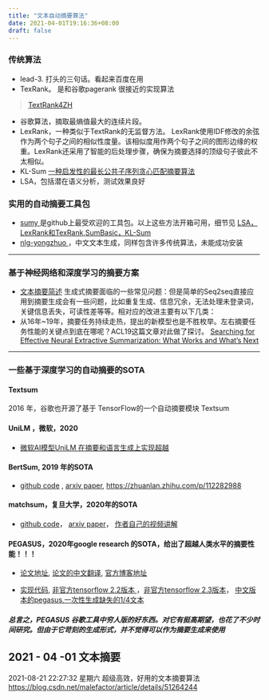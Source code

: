 ```yaml
---
title: "文本自动摘要算法"
date: 2021-04-01T19:16:36+08:00
draft: false
---
```


### 传统算法
* lead-3. 打头的三句话。看起来百度在用
* TexRank。 是和谷歌pagerank 很接近的实现算法
> [TextRank4ZH](https://github.com/letiantian/TextRank4ZH "工具1")
* 谷歌算法，摘取最熵值最大的连续片段。
* LexRank，一种类似于TextRank的无监督方法。
LexRank使用IDF修改的余弦作为两个句子之间的相似性度量。该相似度用作两个句子之间的图形边缘的权重。LexRank还采用了智能的后处理步骤，确保为摘要选择的顶级句子彼此不太相似。
* KL-Sum [一种启发性的最长公共子序列贪心匹配摘要算法 ](https://kexue.fm/archives/8209 "一种贪心匹配摘要算法")
* LSA，包括潜在语义分析，测试效果良好
### 实用的自动摘要工具包
* [sumy ](https://github.com/miso-belica/sumy "sumy ")  是github上最受欢迎的工具包。以上这些方法开箱可用，细节见 [ LSA，LexRank和TexRank,SumBasic，KL-Sum ](https://github.com/miso-belica/sumy/blob/master/docs/summarizators.md "使用的方法")
* [nlg-yongzhuo ](https://github.com/yongzhuo/nlg-yongzhuo "nlg-yongzhuo ") ，中文文本生成，同样包含许多传统算法，未能成功安装
***

### 基于神经网络和深度学习的摘要方案
* [文本摘要简述](https://zhuanlan.zhihu.com/p/84734784 "文本摘要简述")
生成式摘要面临的一些常见问题：但是简单的Seq2seq直接应用到摘要生成会有一些问题，比如重复生成、信息冗余，无法处理未登录词，关键信息丢失，可读性差等等。相对应的改进主要有以下几类：
* 从16年~19年，摘要任务持续走热，提出的新模型也是不胜枚举。左右摘要任务性能的关键点到底在哪呢？ACL19这篇文章对此做了探讨。 [Searching for Effective Neural Extractive Summarization: What Works and What’s Next](http://pfliu.com/InterpretSum/interpretSum.html "Searching for Effective Neural Extractive Summarization: What Works and What’s Next") 

***
### 一些基于深度学习的自动摘要的SOTA
#### Textsum
2016 年，谷歌也开源了基于 TensorFlow的一个自动摘要模块 Textsum

#### UniLM ，微软，2020
* [微软AI模型UniLM 在摘要和语言生成上实现超越](https://www.shuzix.com/17176.html "微软AI模型UniLM 在摘要和语言生成上实现超越")

#### BertSum, 2019 年的SOTA
* [github code](https://github.com/nlpyang/BertSum "代码实现") ,  [arxiv paper](https://arxiv.org/pdf/1903.10318.pdf "论文"),  https://zhuanlan.zhihu.com/p/112282988

#### matchsum，复旦大学，2020年的SOTA
* [github code](https://github.com/maszhongming/MatchSum "code")， [arxiv paper](https://arxiv.org/pdf/2004.08795.pdf "arxiv")，  [作者自己的视频讲解](https://www.bilibili.com/video/av200402243/ "知乎上作者自己的讲解视频")

#### PEGASUS，2020年google research 的SOTA，给出了超越人类水平的摘要性能！！！
*  [论文地址](https://arxiv.org/abs/1912.08777 "论文地址"), [论文的中文翻译](http://www.weainfo.net/news/detail/461443 "论文的中文翻译"),  [官方博客地址](https://ai.googleblog.com/2020/06/pegasus-state-of-art-model-for.html "博客地址")

* [实现代码](https://github.com/google-research/pegasus "实现代码"),  [非官方tensorflow 2.2版本 ](https://github.com/TheRockXu/pegasus-demo "非官方tensorflow 2.2版本 ")，[非官方tensorflow 2.3版本]( https://github.com/bondarchukb/PEGASUS "非官方tensorflow 2.3版本")， [中文版本的pegasus,一次性生成缺失的1/4文本](https://github.com/ZhuiyiTechnology/t5-pegasus "中文版本的pegasus,")
##### 总言之，PEGASUS 谷歌工具中穷人版的好东西。对它有挺高期望，也花了不少时间研究。但由于它苛刻的生成形式，并不觉得可以作为摘要生成来使用
2021 - 04  -01 文本摘要
---
2021-08-21 22:27:32 星期六
超级高效，好用的文本摘要算法
https://blog.csdn.net/malefactor/article/details/51264244
